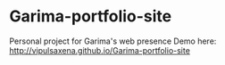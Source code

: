 # Garima-portfolio-site
Personal project for Garima's web presence
Demo here: http://vipulsaxena.github.io/Garima-portfolio-site
